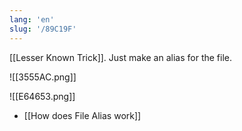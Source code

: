 ```yaml
---
lang: 'en'
slug: '/89C19F'
---
```


[[Lesser Known Trick]]. Just make an alias for the file.

![[3555AC.png]]

![[E64653.png]]

- [[How does File Alias work]]
